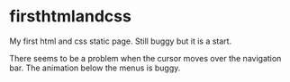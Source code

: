 # firsthtmlandcss
My first html and css static page. Still buggy but it is a start.

There seems to be a problem when the cursor moves over the navigation bar. The animation below the menus is buggy. 
